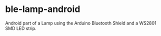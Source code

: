 # ble-lamp-android
Android part of a Lamp using the Arduino Bluetooth Shield and a WS2801 SMD LED strip. 

